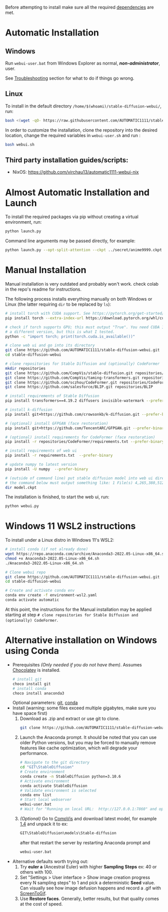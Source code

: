 Before attempting to install make sure all the required [dependencies](Dependencies) are met.

# Automatic Installation
## Windows
Run `webui-user.bat` from Windows Explorer as normal, ***non-administrator***, user.

See [Troubleshooting](Troubleshooting) section for what to do if things go wrong.

## Linux
To install in the default directory `/home/$(whoami)/stable-diffusion-webui/`, run:
```bash
bash <(wget -qO- https://raw.githubusercontent.com/AUTOMATIC1111/stable-diffusion-webui/master/webui.sh)
```

In order to customize the installation, clone the repository into the desired location, change the required variables in `webui-user.sh` and run :
```bash
bash webui.sh
```

## Third party installation guides/scripts:
- NixOS: https://github.com/virchau13/automatic1111-webui-nix

# Almost Automatic Installation and Launch
To install the required packages via pip without creating a virtual environment, run:
```bash
python launch.py
```

Command line arguments may be passed directly, for example:
```bash
python launch.py --opt-split-attention --ckpt ../secret/anime9999.ckpt
```

# Manual Installation
Manual installation is very outdated and probably won't work. check colab in the repo's readme for instructions.

The following process installs everything manually on both Windows or Linux (the latter requiring `dir` to be replaced by `ls`):
```bash
# install torch with CUDA support. See https://pytorch.org/get-started/locally/ for more instructions if this fails.
pip install torch --extra-index-url https://download.pytorch.org/whl/cu113

# check if torch supports GPU; this must output "True". You need CUDA 11. installed for this. You might be able to use
# a different version, but this is what I tested.
python -c "import torch; print(torch.cuda.is_available())"

# clone web ui and go into its directory
git clone https://github.com/AUTOMATIC1111/stable-diffusion-webui.git
cd stable-diffusion-webui

# clone repositories for Stable Diffusion and (optionally) CodeFormer
mkdir repositories
git clone https://github.com/CompVis/stable-diffusion.git repositories/stable-diffusion
git clone https://github.com/CompVis/taming-transformers.git repositories/taming-transformers
git clone https://github.com/sczhou/CodeFormer.git repositories/CodeFormer
git clone https://github.com/salesforce/BLIP.git repositories/BLIP

# install requirements of Stable Diffusion
pip install transformers==4.19.2 diffusers invisible-watermark --prefer-binary

# install k-diffusion
pip install git+https://github.com/crowsonkb/k-diffusion.git --prefer-binary

# (optional) install GFPGAN (face restoration)
pip install git+https://github.com/TencentARC/GFPGAN.git --prefer-binary

# (optional) install requirements for CodeFormer (face restoration)
pip install -r repositories/CodeFormer/requirements.txt --prefer-binary

# install requirements of web ui
pip install -r requirements.txt  --prefer-binary

# update numpy to latest version
pip install -U numpy  --prefer-binary

# (outside of command line) put stable diffusion model into web ui directory
# the command below must output something like: 1 File(s) 4,265,380,512 bytes
dir model.ckpt

```

The installation is finished, to start the web ui, run:
```bash
python webui.py
```

# Windows 11 WSL2 instructions
To install under a Linux distro in Windows 11's WSL2:
```bash
# install conda (if not already done)
wget https://repo.anaconda.com/archive/Anaconda3-2022.05-Linux-x86_64.sh
chmod +x Anaconda3-2022.05-Linux-x86_64.sh
./Anaconda3-2022.05-Linux-x86_64.sh

# Clone webui repo
git clone https://github.com/AUTOMATIC1111/stable-diffusion-webui.git
cd stable-diffusion-webui

# Create and activate conda env
conda env create -f environment-wsl2.yaml
conda activate automatic

```

At this point, the instructions for the Manual installation may be applied starting at step `# clone repositories for Stable Diffusion and (optionally) CodeFormer`.


# Alternative installation on Windows using Conda
- Prerequisites _*(Only needed if you do not have them)*_. Assumes [Chocolatey](https://chocolatey.org/install) is installed. 
    ```bash
    # install git
    choco install git
    # install conda
    choco install anaconda3
    ```
    Optional parameters: [git](https://community.chocolatey.org/packages/git), [conda](https://community.chocolatey.org/packages/anaconda3)
- Install (warning: some files exceed multiple gigabytes, make sure you have space first)
  1. Download as .zip and extract or use git to clone.
        ```bash
        git clone https://github.com/AUTOMATIC1111/stable-diffusion-webui.git
        ```
  2. Launch the Anaconda prompt. It should be noted that you can use older Python versions, but you may be forced to manually remove features like cache optimization, which will degrade your performance.
        ```bash
        # Navigate to the git directory
        cd "GIT\StableDiffusion"
        # Create environment
        conda create -n StableDiffusion python=3.10.6
        # Activate environment
        conda activate StableDiffusion
        # Validate environment is selected
        conda env list
        # Start local webserver
        webui-user.bat
        # Wait for "Running on local URL:  http://127.0.0.1:7860" and open that URI.
        ```
    3. _*(Optional)*_ Go to [CompVis](https://huggingface.co/CompVis) and download latest model, for example [1.4](https://huggingface.co/CompVis/stable-diffusion-v1-4) and unpack it to ex:
        ```bash
        GIT\StableDiffusion\models\Stable-diffusion
        ```
        after that restart the server by restarting Anaconda prompt and 
        ```bash
        webui-user.bat
        ```
- Alternative defaults worth trying out:
    1. Try **euler a** (Ancestral Euler) with higher **Sampling Steps** ex: 40 or others with 100. 
    2. Set "Settings > User interface > Show image creation progress every N sampling steps" to 1 and pick a deterministic **Seed** value. Can visually see how image defusion happens and record a .gif with [ScreenToGif](https://github.com/NickeManarin/ScreenToGif).
    3. Use **Restore faces**. Generally, better results, but that quality comes at the cost of speed.


